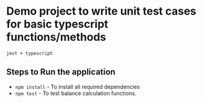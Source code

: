 # Demo project to write unit test cases for basic typescript functions/methods

`jest + typescript`

 ## Steps to Run the application
 
 - `npm install` - To install all required dependencies
 - `npm test` - To test balance calculation functions.
